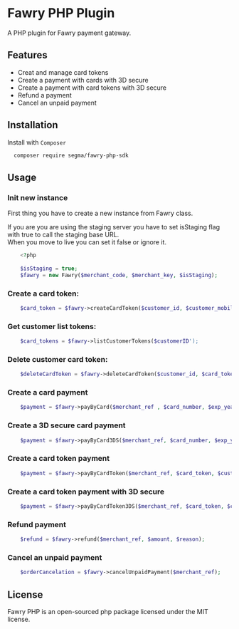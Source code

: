 
# Fawry PHP Plugin

A PHP plugin for Fawry payment gateway.




## Features

- Creat and manage card tokens 
- Create a payment with cards with 3D secure
- Create a payment with card tokens with 3D secure
- Refund a payment
- Cancel an unpaid payment




## Installation

Install with `Composer`

```bash
  composer require segma/fawry-php-sdk
```



    
## Usage

### Init new instance

First thing you have to create a new instance from Fawry class.

If you are you are using the staging server you have to set isStaging flag with true to call the staging base URL. \
When you move to live you can set it false or ignore it.

```php 
    <?php
    
    $isStaging = true;
    $fawry = new Fawry($merchant_code, $merchant_key, $isStaging);
```

### Create a card token:

```php
    $card_token = $fawry->createCardToken($customer_id, $customer_mobile, $customer_email, $card_number, $exp_year, $exp_month, $cvv);
```

### Get customer list tokens:

```php
    $card_tokens = $fawry->listCustomerTokens($customerID');
```

### Delete customer card token:

```php
    $deleteCardToken = $fawry->deleteCardToken($customer_id, $card_token);
```

### Create a card payment

```php
    $payment = $fawry->payByCard($merchant_ref , $card_number, $exp_year, $exp_month, $cvv, $customer_id, $customer_name ,$customer_mobile, $customer_email, $amount, $chargeItems);
```

### Create a 3D secure card payment

```php
    $payment = $fawry->payByCard3DS($merchant_ref, $card_number, $exp_year, $exp_month, $cvv, $customer_id, $customer_name, $customer_mobile, $customer_email, $amount, $calbackURL, $chargeItems);
```

### Create a card token payment

```php
    $payment = $fawry->payByCardToken($merchant_ref, $card_token, $customer_id, $customer_mobile, $customer_email, $amount, 'EGP', $chargeItems);
```

### Create a card token payment with 3D secure

```php
    $payment = $fawry->payByCardToken3DS($merchant_ref, $card_token, $cvv, $customer_id, $customer_name, $customer_mobile, $customer_email, $amount, $calbackURL, $chargeItems);
```

### Refund payment

```php
    $refund = $fawry->refund($merchant_ref, $amount, $reason);
```

### Cancel an unpaid payment

```php
    $orderCancelation = $fawry->cancelUnpaidPayment($merchant_ref);
```




## License

Fawry PHP is an open-sourced php package licensed under the MIT license.

